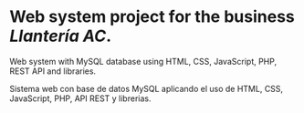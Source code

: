 # Web system project for the business _Llantería AC_.

Web system with MySQL database using HTML, CSS, JavaScript, PHP, REST API and libraries.

Sistema web con base de datos MySQL aplicando el uso de HTML, CSS, JavaScript, PHP, API REST y librerias.
